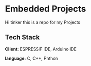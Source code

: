 
# Embedded Projects

Hi tinker this is a repo for my Projects




## Tech Stack

**Client:** ESPRESSIF IDE, Arduino IDE

**language:** C, C++, Phthon

